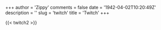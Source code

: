 +++
author = 'Zippy'
comments = false
date = '1942-04-02T10:20:49Z'
description = ''
slug = 'twitch'
title = 'Twitch'
+++


{{< twitch2 >}}